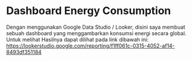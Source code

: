 # Dashboard Energy Consumption

Dengan menggunakan Google Data Studio / Looker, disini saya membuat sebuah dashboard yang menggambarkan konsumsi energi secara global. Untuk melihat Hasilnya dapat dilihat pada link dibawah ini:
https://lookerstudio.google.com/reporting/f1ff061c-0315-4052-af14-8493df351184

